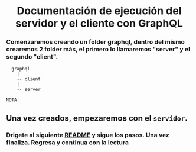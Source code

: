 <h1 align="center"><b>Documentación de ejecución del servidor y el cliente con GraphQL</b></h1>

### Comenzaremos creando un folder graphql, dentro del mismo crearemos 2 folder más, el primero lo llamaremos "server" y el segundo "client".

```
  graphql
    |
    -- client
    |
    -- server
```

`NOTA: `

## Una vez creados, empezaremos con el `servidor`.

### Drigete al siguiente [README](https://github.com/neriheredia) y sigue los pasos. Una vez finaliza. Regresa y continua con la lectura
